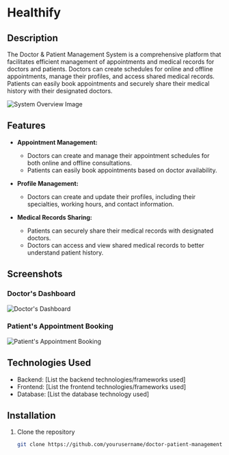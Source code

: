 # Healthify

## Description
The Doctor & Patient Management System is a comprehensive platform that facilitates efficient management of appointments and medical records for doctors and patients. Doctors can create schedules for online and offline appointments, manage their profiles, and access shared medical records. Patients can easily book appointments and securely share their medical history with their designated doctors.

![System Overview Image](images/system_overview.png)

## Features
- **Appointment Management:**
  - Doctors can create and manage their appointment schedules for both online and offline consultations.
  - Patients can easily book appointments based on doctor availability.

- **Profile Management:**
  - Doctors can create and update their profiles, including their specialties, working hours, and contact information.

- **Medical Records Sharing:**
  - Patients can securely share their medical records with designated doctors.
  - Doctors can access and view shared medical records to better understand patient history.

## Screenshots

### Doctor's Dashboard
![Doctor's Dashboard](images/doctor_dashboard.png)

### Patient's Appointment Booking
![Patient's Appointment Booking](images/patient_booking.png)

## Technologies Used
- Backend: [List the backend technologies/frameworks used]
- Frontend: [List the frontend technologies/frameworks used]
- Database: [List the database technology used]

## Installation
1. Clone the repository
   ```bash
   git clone https://github.com/yourusername/doctor-patient-management.git
